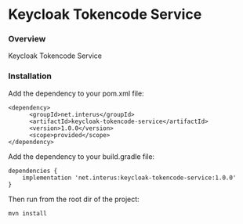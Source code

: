 
# Keycloak Tokencode Service

### Overview

Keycloak Tokencode Service

### Installation

Add the dependency to your pom.xml file:

```
<dependency>
      <groupId>net.interus</groupId>
      <artifactId>keycloak-tokencode-service</artifactId>
      <version>1.0.0</version>
      <scope>provided</scope>
</dependency>
```

Add the dependency to your build.gradle file:

```
dependencies {
    implementation 'net.interus:keycloak-tokencode-service:1.0.0'
}
```

Then run from the root dir of the project:

```
mvn install
```

